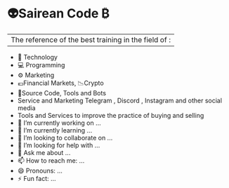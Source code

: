 # 👽Sairean Code ₿





|               |
|:-------------:|
|   The reference of the best training in the field of : |

- 🧬 Technology
- 💻 Programming
- ⚙️ Marketing
- 💶Financial Markets, 📉Crypto
- 🤖Source Code, Tools and Bots
- Service and Marketing Telegram , Discord ,  Instagram and other social media
- Tools and Services to improve the practice of buying and selling 
- 🔭 I’m currently working on ...
- 🌱 I’m currently learning ...
- 👯 I’m looking to collaborate on ...
- 🤔 I’m looking for help with ...
- 💬 Ask me about ...
- 📫 How to reach me: ...
- 😄 Pronouns: ...
- ⚡ Fun fact: ...

